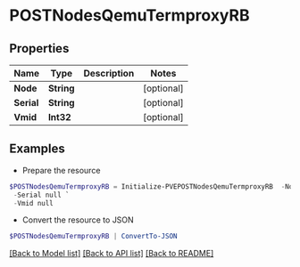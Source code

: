 # POSTNodesQemuTermproxyRB
## Properties

Name | Type | Description | Notes
------------ | ------------- | ------------- | -------------
**Node** | **String** |  | [optional] 
**Serial** | **String** |  | [optional] 
**Vmid** | **Int32** |  | [optional] 

## Examples

- Prepare the resource
```powershell
$POSTNodesQemuTermproxyRB = Initialize-PVEPOSTNodesQemuTermproxyRB  -Node null `
 -Serial null `
 -Vmid null
```

- Convert the resource to JSON
```powershell
$POSTNodesQemuTermproxyRB | ConvertTo-JSON
```

[[Back to Model list]](../README.md#documentation-for-models) [[Back to API list]](../README.md#documentation-for-api-endpoints) [[Back to README]](../README.md)

